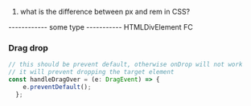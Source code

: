 1. what is the difference between px and rem in CSS?


------------ some type -----------
HTMLDivElement
FC


### Drag drop
```ts
// this should be prevent default, otherwise onDrop will not work
// it will prevent dropping the target element
const handleDragOver = (e: DragEvent) => {
    e.preventDefault();
  };
```